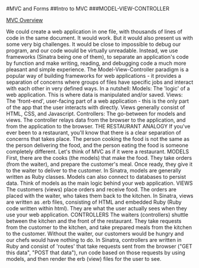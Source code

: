 #MVC and Forms
##Intro to MVC
###MODEL-VIEW-CONTROLLER

[MVC Overview](https://www.youtube.com/watch?v=IT54uYUISQg)

We could create a web application in one file, with thousands of lines of code in the same document. It would work. But it would also present us with some very big challenges. It would be close to impossible to debug our program, and our code would be virtually unreadable.
Instead, we use frameworks (Sinatra being one of them), to separate an application's code by function and make writing, reading, and debugging code a much more pleasant and simple experience.
The Model-View-Controller paradigm is a popular way of building frameworks for web applications - it provides a separation of concerns where groups of files have specific jobs and interact with each other in very defined ways. In a nutshell:
Models: The 'logic' of a web application. This is where data is manipulated and/or saved.
Views: The 'front-end', user-facing part of a web application - this is the only part of the app that the user interacts with directly. Views generally consist of HTML, CSS, and Javascript.
Controllers: The go-between for models and views. The controller relays data from the browser to the application, and from the application to the browser.
THE RESTAURANT ANALOGY
If you've ever been to a restaurant, you'll know that there is a clear separation of concerns that takes place. The person cooking the food is not the same as the person delivering the food, and the person eating the food is someone completely different. Let's think of MVC as if it were a restaurant.
MODELS
First, there are the cooks (the models) that make the food. They take orders (from the waiter), and prepare the customer's meal. Once ready, they give it to the waiter to deliver to the customer.
In Sinatra, models are generally written as Ruby classes. Models can also connect to databases to persist data. Think of models as the main logic behind your web application.
VIEWS
The customers (views) place orders and receive food. The orders are placed with the waiter, who takes them back to the kitchen.
In Sinatra, views are written as .erb files, consisting of HTML and embedded Ruby (Ruby code written within html). They are what the user actually sees when they use your web application.
CONTROLLERS
The waiters (controllers) shuttle between the kitchen and the front of the restaurant. They take requests from the customer to the kitchen, and take prepared meals from the kitchen to the customer. Without the waiter, our customers would be hungry and our chefs would have nothing to do.
In Sinatra, controllers are written in Ruby and consist of 'routes' that take requests sent from the browser ("GET this data", "POST that data"), run code based on those requests by using models, and then render the erb (view) files for the user to see.